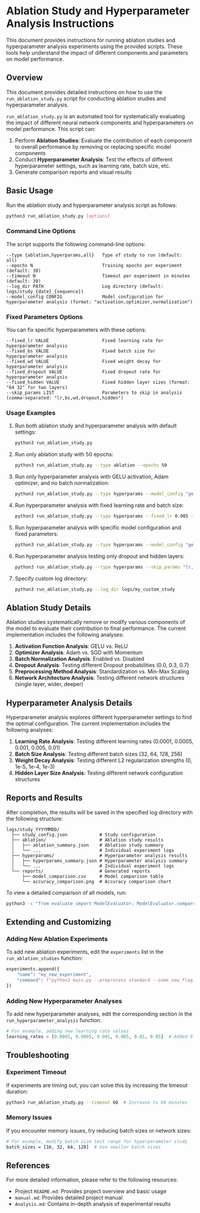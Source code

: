 # Ablation Study and Hyperparameter Analysis Instructions

This document provides instructions for running ablation studies and hyperparameter analysis experiments using the provided scripts. These tools help understand the impact of different components and parameters on model performance.

## Overview

This document provides detailed instructions on how to use the `run_ablation_study.py` script for conducting ablation studies and hyperparameter analysis.

`run_ablation_study.py` is an automated tool for systematically evaluating the impact of different neural network components and hyperparameters on model performance. This script can:

1. Perform **Ablation Studies**: Evaluate the contribution of each component to overall performance by removing or replacing specific model components
2. Conduct **Hyperparameter Analysis**: Test the effects of different hyperparameter settings, such as learning rate, batch size, etc.
3. Generate comparison reports and visual results

## Basic Usage

Run the ablation study and hyperparameter analysis script as follows:

```bash
python3 run_ablation_study.py [options]
```

### Command Line Options

The script supports the following command-line options:

```
--type {ablation,hyperparams,all}   Type of study to run (default: all)
--epochs N                          Training epochs per experiment (default: 30)
--timeout N                         Timeout per experiment in minutes (default: 30)
--log_dir PATH                      Log directory (default: logs/study_{date}_{sequence})
--model_config CONFIG               Model configuration for hyperparameter analysis (format: "activation,optimizer,normalization")
```

### Fixed Parameters Options

You can fix specific hyperparameters with these options:

```
--fixed_lr VALUE                    Fixed learning rate for hyperparameter analysis
--fixed_bs VALUE                    Fixed batch size for hyperparameter analysis
--fixed_wd VALUE                    Fixed weight decay for hyperparameter analysis
--fixed_dropout VALUE               Fixed dropout rate for hyperparameter analysis
--fixed_hidden VALUE                Fixed hidden layer sizes (format: "64 32" for two layers)
--skip_params LIST                  Parameters to skip in analysis (comma-separated: "lr,bs,wd,dropout,hidden")
```

### Usage Examples

1. Run both ablation study and hyperparameter analysis with default settings:

   ```bash
   python3 run_ablation_study.py
   ```

2. Run only ablation study with 50 epochs:

   ```bash
   python3 run_ablation_study.py --type ablation --epochs 50
   ```

3. Run only hyperparameter analysis with GELU activation, Adam optimizer, and no batch normalization:

   ```bash
   python3 run_ablation_study.py --type hyperparams --model_config "gelu,adam,no_batch_norm"
   ```

4. Run hyperparameter analysis with fixed learning rate and batch size:

   ```bash
   python3 run_ablation_study.py --type hyperparams --fixed_lr 0.005 --fixed_bs 128
   ```

5. Run hyperparameter analysis with specific model configuration and fixed parameters:

   ```bash
   python3 run_ablation_study.py --type hyperparams --model_config "gelu,adam,no_batch_norm" --fixed_lr 0.005 --fixed_bs 128 --epochs 100
   ```

6. Run hyperparameter analysis testing only dropout and hidden layers:

   ```bash
   python3 run_ablation_study.py --type hyperparams --skip_params "lr,bs,wd"
   ```

7. Specify custom log directory:
   ```bash
   python3 run_ablation_study.py --log_dir logs/my_custom_study
   ```

## Ablation Study Details

Ablation studies systematically remove or modify various components of the model to evaluate their contribution to final performance. The current implementation includes the following analyses:

1. **Activation Function Analysis**: GELU vs. ReLU
2. **Optimizer Analysis**: Adam vs. SGD with Momentum
3. **Batch Normalization Analysis**: Enabled vs. Disabled
4. **Dropout Analysis**: Testing different Dropout probabilities (0.0, 0.3, 0.7)
5. **Preprocessing Method Analysis**: Standardization vs. Min-Max Scaling
6. **Network Architecture Analysis**: Testing different network structures (single layer, wider, deeper)

## Hyperparameter Analysis Details

Hyperparameter analysis explores different hyperparameter settings to find the optimal configuration. The current implementation includes the following analyses:

1. **Learning Rate Analysis**: Testing different learning rates (0.0001, 0.0005, 0.001, 0.005, 0.01)
2. **Batch Size Analysis**: Testing different batch sizes (32, 64, 128, 256)
3. **Weight Decay Analysis**: Testing different L2 regularization strengths (0, 1e-5, 1e-4, 1e-3)
4. **Hidden Layer Size Analysis**: Testing different network configuration structures

## Reports and Results

After completion, the results will be saved in the specified log directory with the following structure:

```
logs/study_YYYYMMDD/
  ├── study_config.json            # Study configuration
  ├── ablation/                    # Ablation study results
  │   ├── ablation_summary.json    # Ablation study summary
  │   └── ...                      # Individual experiment logs
  ├── hyperparams/                 # Hyperparameter analysis results
  │   ├── hyperparams_summary.json # Hyperparameter analysis summary
  │   └── ...                      # Individual experiment logs
  └── reports/                     # Generated reports
      ├── model_comparison.csv     # Model comparison table
      └── accuracy_comparison.png  # Accuracy comparison chart
```

To view a detailed comparison of all models, run:

```bash
python3 -c "from evaluate import ModelEvaluator; ModelEvaluator.compare_models('logs/study_YYYYMMDD')"
```

## Extending and Customizing

### Adding New Ablation Experiments

To add new ablation experiments, edit the `experiments` list in the `run_ablation_studies` function:

```python
experiments.append({
    "name": "my_new_experiment",
    "command": f"python3 main.py --preprocess standard --some_new_flag --epochs {epochs} --log_dir {ablation_dir}"
})
```

### Adding New Hyperparameter Analyses

To add new hyperparameter analyses, edit the corresponding section in the `run_hyperparameter_analysis` function:

```python
# For example, adding new learning rate values
learning_rates = [0.0001, 0.0005, 0.001, 0.005, 0.01, 0.05]  # Added 0.05
```

## Troubleshooting

### Experiment Timeout

If experiments are timing out, you can solve this by increasing the timeout duration:

```bash
python3 run_ablation_study.py --timeout 60  # Increase to 60 minutes
```

### Memory Issues

If you encounter memory issues, try reducing batch sizes or network sizes:

```bash
# For example, modify batch size test range for hyperparameter study
batch_sizes = [16, 32, 64, 128]  # Use smaller batch sizes
```

## References

For more detailed information, please refer to the following resources:

- Project `README.md`: Provides project overview and basic usage
- `manual.md`: Provides detailed project manual
- `Analysis.md`: Contains in-depth analysis of experimental results
